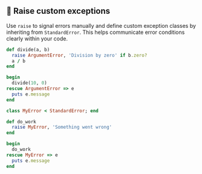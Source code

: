 ## 🚩 Raise custom exceptions
Use `raise` to signal errors manually and define custom exception classes by inheriting from `StandardError`. This helps communicate error conditions clearly within your code.

```ruby
def divide(a, b)
  raise ArgumentError, 'Division by zero' if b.zero?
  a / b
end

begin
  divide(10, 0)
rescue ArgumentError => e
  puts e.message
end
```

```ruby
class MyError < StandardError; end

def do_work
  raise MyError, 'Something went wrong'
end

begin
  do_work
rescue MyError => e
  puts e.message
end
```